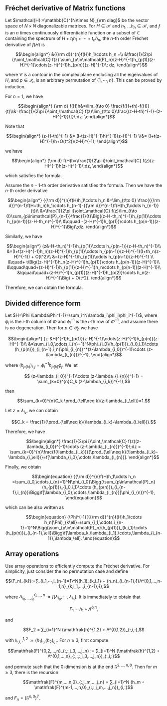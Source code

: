 ## Fréchet derivative of Matrix functions

Let $\mathcal{H}:=\mathbb{C}^{N\times N}_{\rm diag}$ be the vector space of $N\times N$ diagonalizable matrices. For $H\in\mathcal{H}$ and $h_1,...h_n\in\mathcal{H}$, and $f$ is an $n$ times continuously differentiable function on a subset of $\mathbb{C}$ containing the spectrum of $H+t_1h_1+\cdots + t_nh_n$, the $n$-th order Fréchet derivative of $f(H)$ is
```math
\begin{align*}
    &{{\rm d}}^{n}f(H)h_1\cdots h_n =\\ &\frac{1}{2\pi i}\oint_\mathcal{C} f(z) \sum_{p\in\mathcal{P}_n}(z-H)^{-1}h_{p(1)}(z-H)^{-1}\cdots(z-H)^{-1}h_{p(n)}(z-H)^{-1}\; dz,
\end{align*}
```
where $\mathcal{C}$ is a contour in the complex plane enclosing all the eigenvalues of $H$, and $p\in\mathcal{P}_n$ is an arbitrary permutation of $\{1,\cdots,n\}$. This can be proved by induction.

For $n = 1$, we have 
```math
\begin{align*}
    {\rm d} f(H)h&=\lim_{t\to 0} \frac{f(H+th)-f(H)}{t}\\&=\frac{1}{2\pi i}\oint_\mathcal{C} f(z)\lim_{t\to 0}\frac{(z-H-th)^{-1}-(z-H)^{-1}}{t}\;dz.
\end{align*}
```
Note that
```math
\begin{align*}
    (z-H-th)^{-1}  &= (I-t(z-H)^{-1}h)^{-1}(z-H)^{-1} \\&= (I+t(z-H)^{-1}h+O(t^2))(z-H)^{-1},
\end{align*}
```
we have 
```math
\begin{align*}
    {\rm d} f(H)h=\frac{1}{2\pi i}\oint_\mathcal{C} f(z)(z-H)^{-1}h(z-H)^{-1}\;dz,
\end{align*}
```
which satisfies the formula.

Assume the $n-1$-th order derivative satisfies the formula. Then we have the $n$-th order derivative
```math
\begin{align*}
    {{\rm d}}^{n}f(H)h_1\cdots h_n &=\lim_{t\to 0} \frac{{{\rm d}}^{n-1}f(H+th_n)h_1\cdots h_{n-1}-{{\rm d}}^{n-1}f(H)h_1\cdots h_{n-1}}{t}\\
    &=\frac{1}{2\pi i}\oint_\mathcal{C} f(z)\lim_{t\to 0}\sum_{p\in\mathcal{P}_{n-1}}\frac{1}{t}\Big((z-H-th_n)^{-1}h_{p(1)}\cdots h_{p(n-1)}(z-H-th_n)^{-1}\\
    &\qquad -(z-H)^{-1}h_{p(1)}\cdots h_{p(n-1)}(z-H)^{-1}\Big)\;dz.
\end{align*}
```
Similarly, we have
```math 
\begin{align*}
   (z&-H-th_n)^{-1}h_{p(1)}\cdots h_{p(n-1)}(z-H-th_n)^{-1}\\
    &=(I+t(z-H)^{-1}h_n)(z-H)^{-1}h_{p(1)}\cdots h_{p(n-1)}(z-H)^{-1}(I+th_n(z-H)^{-1}) + O(t^2)\\
    &=(z-H)^{-1}h_{p(1)}\cdots h_{p(n-1)}(z-H)^{-1} \\
    &\quad+ t\Big((z-H)^{-1}h_n(z-H)^{-1}h_{p(1)}\cdots h_{p(n-1)}(z-H)^{-1}\\
    &\qquad\quad+(z-H)^{-1}h_{p(1)}(z-H)^{-1}h_n\cdots h_{p(n-1)}(z-H)^{-1}\\
    &\qquad\quad+(z-H)^{-1}h_{p(1)}(z-H)^{-1}h_{p(2)}\cdots h_n(z-H)^{-1}\Big) + O(t^2).
\end{align*}
```
Therefore, we can obtain the formula.

## Divided difference form
Let $H=\Phi \Lambda\Phi^{-1}=\sum_i^N\lambda_i\phi_i\phi_i^{-1}$, where $\phi_i$ is the $i$-th column of $\Phi$ and $\phi_i^{-1}$ is the $i$-th row of $\Phi^{-1}$, and assume there is no degeneration. Then for $p\in\mathcal{P}_n$ we have
```math 
\begin{align*}
    (z-&H)^{-1}h_{p(1)}(z-H)^{-1}\cdots(z-H)^{-1}h_{p(n)}(z-H)^{-1}\\
    &=\sum_{i_0,\cdots,i_{n}=1}^N\phi_{i_0}(h_{p(1)})_{i_0,i_1}\cdots (h_{p(n)})_{i_{n-1},i_n}\phi_{i_{n}}^*(z-\lambda_{i_0})^{-1}\cdots (z-\lambda_{i_{n}})^{-1},
\end{align*}
```
where $(h_{p(k)})_{i,j}=\phi_i^{-1}h_{p(k)}\phi_j$. We let
```math 
    (z-\lambda_{i_0})^{-1}\cdots (z-\lambda_{i_{n}})^{-1} = \sum_{k=0}^{n}C_k (z-\lambda_{i_k})^{-1},
```
then
```math 
\sum_{k=0}^{n}C_k \prod_{\ell\neq k}(z-\lambda_{i_\ell})=1.
```
Let $z=\lambda_{i_k}$, we can obtain
```math 
C_k = \frac{1}{\prod_{\ell\neq k}(\lambda_{i_k}-\lambda_{i_\ell})}.
```
Therefore, we have
```math 
\begin{align*}
    \frac{1}{2\pi i}\oint_\mathcal{C} f(z)(z-\lambda_{i_0})^{-1}\cdots (z-\lambda_{i_{n}})^{-1}\;dz = \sum_{k=0}^{n}\frac{f(\lambda_{i_k})}{\prod_{\ell\neq k}(\lambda_{i_k}-\lambda_{i_\ell})}=f[\lambda_{i_0},\cdots,\lambda_{i_{n}}].
\end{align*}
```
Finally, we obtain
```math 
\begin{equation}
    {{\rm d}}^{n}f(H)h_1\cdots h_n =\sum_{i_0,\cdots,i_{n}=1}^N\phi_{i_0}\Bigg(\sum_{p\in\mathcal{P}_n}(h_{p(1)})_{i_0,i_1}\cdots (h_{p(n)})_{i_{n-1},i_{n}}\Bigg)f[\lambda_{i_0},\cdots,\lambda_{i_{n}}]\phi_{i_{n}}^{-1},
\end{equation}
```
which can be also written as 
```math 
\begin{equation}
(\Phi^{-1}[{{\rm d}}^{n}f(H)h_1\cdots h_n]\Phi)_{k\ell}=\sum_{i_1,\cdots,i_{n-1}=1}^N\Bigg(\sum_{p\in\mathcal{P}_n}(h_{p(1)})_{k,i_1}\cdots (h_{p(n)})_{i_{n-1},\ell}\Bigg)f[\lambda_k,\lambda_{i_1},\cdots,\lambda_{i_{n-1}},\lambda_\ell].
\end{equation}
```

## Array operations
Use array operations to efficiently compute the Fréchet derivative. For simplicity, just consider the no permutation case and define
```math
(F_n)_{kℓ}:=∑_{i_1,⋯,i_{n-1}=1}^N(h_1)_{k,i_1}⋯ (h_n)_{i_{n-1},ℓ}Λ^{0,1,…,n-1,n}_{k,i_1,…,i_{n-1},ℓ},
```
where $Λ^{0,…,n}_{i_0,…,i_n} := f[λ_{i_0},⋯,λ_{i_n}]$. It is immediately to obtain that 
```math
F_1 =  h_1 ∘ Λ^{0,1},
```
and 
```math
F_2 = ∑_{i=1}^N (\mathfrak{h}^{1,2} ∘ Λ^{0,1,2})_{:,i,:},
```
 with $\mathfrak{h}^{1,2}_{:,i,:} := (h_1)_{:,i}(h_2)_{i,:}$. For $n ≥ 3$, first compute 
```math
\mathfrak{F}^{0,2,…,n}_{:,:,j_3,…,j_n} := ∑_{i=1}^N (\mathfrak{h}^{1,2} ∘ Λ^{0,1,…,n}_{:,:,:,j_3,…,j_n})_{:,i,:}
```
and permute such that the $0$-dimension is at the end $\mathfrak{F}^{2,…,n,0}$. Then for $m ≥ 3$, there is the recursion
```math
\mathfrak{F}^{m,…,n,0}_{:,j_m,…,j_n} = ∑_{i=1}^N (h_m ∘ \mathfrak{F}^{m-1,…,n,0}_{:,:,j_m,…,j_n})_{i,:}
```
and $F_n = (\mathfrak{F}^{n,0})^T$.
